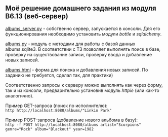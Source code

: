 
## Моё решение домашнего задания из модуля B6.13 (веб-сервер)

[albums_server.py](https://github.com/marfikus/skillfactory-pws-practic-b6-13/blob/master/albums_server.py) - собственно сервер, запускается в консоли. Для его функционирования необходимо установить модули *bottle* и *sqlalchemy*.

[albums.py](https://github.com/marfikus/skillfactory-pws-practic-b6-13/blob/master/albums.py) - модуль с методами для работы с базой данных albums.sqlite3. В соответствии с ТЗ позволяет выполнять поиск в базе, проверку на существование записи, проверку ввода и добавление новых записей.

[albums.html](https://github.com/marfikus/skillfactory-pws-practic-b6-13/blob/master/albums.html) - форма для поиска и добавления новых записей. По заданию не требуется, сделал так, для практики)

Соответственно запросы к серверу можно выполнять как через форму, так и из консоли, предварительно установив модуль *httpie* (или как-то аналогично).

Пример GET-запроса (поиск по исполнителю):  
`http http://localhost:8080/albums/"Linkin Park"`

Пример POST-запроса (добавление нового альбома в базу):  
`http -f POST http://localhost:8080/albums artist="Scorpions" genre="Rock" album="Blackout" year=1982`
